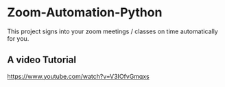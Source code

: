 # Zoom-Automation-Python
This project signs into your zoom meetings / classes on time automatically for you.

## A video Tutorial
https://www.youtube.com/watch?v=V3IOfvGmqxs
